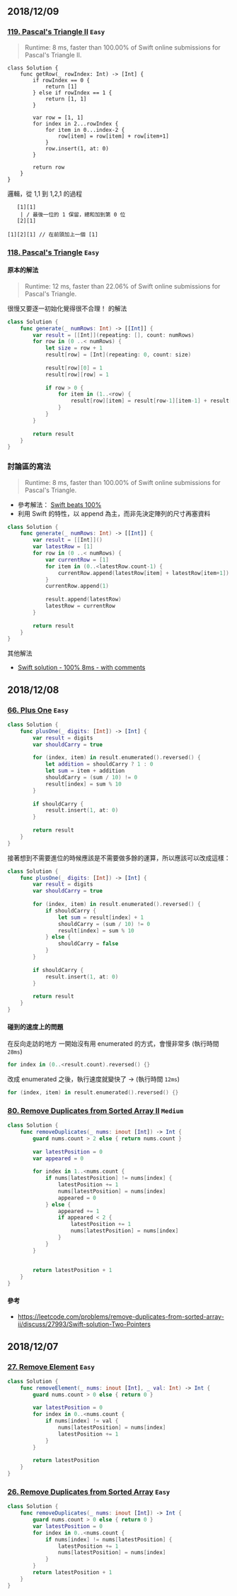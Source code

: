 ## 2018/12/09

### [119. Pascal's Triangle II](https://leetcode.com/problems/pascals-triangle-ii/) `Easy`

> Runtime: 8 ms, faster than 100.00% of Swift online submissions for Pascal's Triangle II.

```
class Solution {
    func getRow(_ rowIndex: Int) -> [Int] {
        if rowIndex == 0 {
            return [1]
        } else if rowIndex == 1 {
            return [1, 1]
        }
        
        var row = [1, 1]
        for index in 2...rowIndex {
            for item in 0...index-2 {
                row[item] = row[item] + row[item+1]
            }
            row.insert(1, at: 0)
        }
        
        return row
    }
}
```

邏輯，從 1,1 到 1,2,1 的過程

```
   [1][1]
    | / 最後一位的 1 保留，總和加到第 0 位 
   [2][1]
   
[1][2][1] // 在前頭加上一個 [1]
```

### [118. Pascal's Triangle](https://leetcode.com/problems/pascals-triangle/submissions/) `Easy`

#### 原本的解法

> Runtime: 12 ms, faster than 22.06% of Swift online submissions for Pascal's Triangle.

很慢又要逐一初始化覺得很不合理！ 的解法

``` swift
class Solution {
    func generate(_ numRows: Int) -> [[Int]] {
        var result = [[Int]](repeating: [], count: numRows)
        for row in (0 ..< numRows) {
            let size = row + 1
            result[row] = [Int](repeating: 0, count: size)
            
            result[row][0] = 1
            result[row][row] = 1
            
            if row > 0 {
                for item in (1..<row) {
                    result[row][item] = result[row-1][item-1] + result[row-1][item]
                }   
            }
        }
        
        return result
    }
}
```

### 討論區的寫法

> Runtime: 8 ms, faster than 100.00% of Swift online submissions for Pascal's Triangle.

- 參考解法： [Swift beats 100%](https://leetcode.com/problems/pascals-triangle/discuss/197394/Swift-beats-100)
- 利用 Swift 的特性，以 append 為主，而非先決定陣列的尺寸再塞資料

``` swift
class Solution {
    func generate(_ numRows: Int) -> [[Int]] {
        var result = [[Int]]()
        var latestRow = [1]
        for row in (0 ..< numRows) {
            var currentRow = [1]
            for item in (0..<latestRow.count-1) {
                currentRow.append(latestRow[item] + latestRow[item+1])
            }
            currentRow.append(1)
            
            result.append(latestRow)
            latestRow = currentRow
        }
        
        return result
    }
}
```

其他解法

- [Swift solution - 100% 8ms - with comments](https://leetcode.com/problems/pascals-triangle/discuss/160630/Swift-solution-100-8ms-with-comments)

## 2018/12/08

### [66. Plus One](https://leetcode.com/problems/plus-one/submissions/) `Easy`

``` swift
class Solution {
    func plusOne(_ digits: [Int]) -> [Int] {
        var result = digits
        var shouldCarry = true
        
        for (index, item) in result.enumerated().reversed() {
            let addition = shouldCarry ? 1 : 0
            let sum = item + addition
            shouldCarry = (sum / 10) != 0
            result[index] = sum % 10
        }
        
        if shouldCarry {
            result.insert(1, at: 0)
        }
        
        return result
    }
}
```

接著想到不需要進位的時候應該是不需要做多餘的運算，所以應該可以改成這樣：

``` swift
class Solution {
    func plusOne(_ digits: [Int]) -> [Int] {
        var result = digits
        var shouldCarry = true
        
        for (index, item) in result.enumerated().reversed() {
            if shouldCarry {
                let sum = result[index] + 1
                shouldCarry = (sum / 10) != 0
                result[index] = sum % 10
            } else {
                shouldCarry = false
            }
        }
        
        if shouldCarry {
            result.insert(1, at: 0)
        }
        
        return result
    }
}
```


#### 碰到的速度上的問題

在反向走訪的地方
一開始沒有用 enumerated 的方式，會慢非常多 (執行時間 `28ms`)

``` swift
for index in (0..<result.count).reversed() {}
```

改成 enumerated 之後，執行速度就變快了 → (執行時間 `12ms`)

``` swift
for (index, item) in result.enumerated().reversed() {}
```

### [80. Remove Duplicates from Sorted Array II](https://leetcode.com/problems/remove-duplicates-from-sorted-array-ii/) `Medium`

``` swift
class Solution {
    func removeDuplicates(_ nums: inout [Int]) -> Int {
        guard nums.count > 2 else { return nums.count }
        
        var latestPosition = 0
        var appeared = 0
        
        for index in 1..<nums.count {
            if nums[latestPosition] != nums[index] {
                latestPosition += 1
                nums[latestPosition] = nums[index]
                appeared = 0
            } else {
                appeared += 1
                if appeared < 2 {
                    latestPosition += 1
                    nums[latestPosition] = nums[index]
                }
            }
        }
        
        
        return latestPosition + 1
    }
}
```

#### 參考

- https://leetcode.com/problems/remove-duplicates-from-sorted-array-ii/discuss/27993/Swift-solution-Two-Pointers

## 2018/12/07

### [27. Remove Element](https://leetcode.com/problems/remove-element/) `Easy`

``` swift
class Solution {
    func removeElement(_ nums: inout [Int], _ val: Int) -> Int {
        guard nums.count > 0 else { return 0 }
        
        var latestPosition = 0
        for index in 0..<nums.count {
            if nums[index] != val {
                nums[latestPosition] = nums[index]
                latestPosition += 1
            }
        }
        
        return latestPosition 
    }
}
```

### [26. Remove Duplicates from Sorted Array](https://leetcode.com/problems/remove-duplicates-from-sorted-array/) `Easy`

``` swift
class Solution {
    func removeDuplicates(_ nums: inout [Int]) -> Int {
        guard nums.count > 0 else { return 0 }
        var latestPosition = 0
        for index in 0..<nums.count {
            if nums[index] != nums[latestPosition] {
                latestPosition += 1
                nums[latestPosition] = nums[index]
            }
        }
        return latestPosition + 1
    }
}
```
